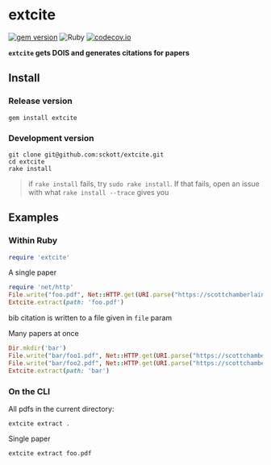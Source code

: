 extcite
=======

[![gem version](https://img.shields.io/gem/v/extcite.svg)](https://rubygems.org/gems/extcite)
![Ruby](https://github.com/sckott/extcite/workflows/Ruby/badge.svg)
[![codecov.io](http://codecov.io/github/sckott/extcite/coverage.svg?branch=master)](http://codecov.io/github/sckott/extcite?branch=master)

__`extcite` gets DOIS and generates citations for papers__

## Install

### Release version

```
gem install extcite
```

### Development version

```
git clone git@github.com:sckott/extcite.git
cd extcite
rake install
```

> if `rake install` fails, try `sudo rake install`. If that fails, open an issue with what `rake install --trace` gives you

## Examples

### Within Ruby

```ruby
require 'extcite'
```

A single paper

```ruby
require 'net/http'
File.write("foo.pdf", Net::HTTP.get(URI.parse("https://scottchamberlain.info/pdfs/GuoEtal2015PlosOne.pdf")))
Extcite.extract(path: 'foo.pdf')
```

bib citation is written to a file given in `file` param

Many papers at once

```ruby
Dir.mkdir('bar')
File.write("bar/foo1.pdf", Net::HTTP.get(URI.parse("https://scottchamberlain.info/pdfs/Chamberlain&Szocs2013F1000Research.pdf")))
File.write("bar/foo2.pdf", Net::HTTP.get(URI.parse("https://scottchamberlain.info/pdfs/GuoEtal2015PlosOne.pdf")))
Extcite.extract(path: 'bar')
```

### On the CLI

All pdfs in the current directory:

```shell
extcite extract .
```

Single paper

```shell
extcite extract foo.pdf
```

[changelog]: https://github.com/sckott/extcite/blob/master/CHANGELOG.md
